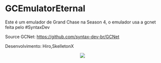# GCEmulatorEternal

Este é um emulador de Grand Chase na Season 4, o emulador usa a gcnet feita pelo #SyntaxDev

Source GCNet:
https://github.com/syntax-dev-br/GCNet


Desenvolvimento:
    Hiro,SkelletonX

<p align="center">
  <img src="http://i.imgur.com/tSELp6l.png"/>
  </p>
